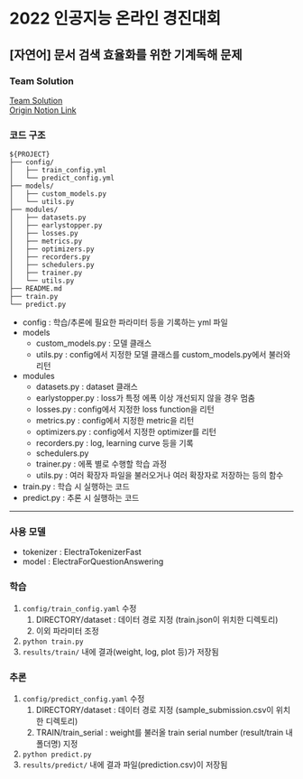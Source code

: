 # 2022 인공지능 온라인 경진대회
## [자연어] 문서 검색 효율화를 위한 기계독해 문제

### Team Solution
[Team Solution](Team_Solution.pdf)  
[Origin Notion Link](https://www.notion.so/thinkwisely/2022-Online-AI-Competition-Machine-Reading-Problems-for-Efficient-Document-Retrieval-8c0eecb90f0e487882c018baee3d3f60)

### 코드 구조

```
${PROJECT}
├── config/
│   ├── train_config.yml
│   └── predict_config.yml
├── models/
│   ├── custom_models.py
│   └── utils.py
├── modules/
│   ├── datasets.py
│   ├── earlystopper.py
│   ├── losses.py
│   ├── metrics.py
│   ├── optimizers.py
│   ├── recorders.py
│   ├── schedulers.py
│   ├── trainer.py
│   └── utils.py
├── README.md
├── train.py
└── predict.py
```

- config : 학습/추론에 필요한 파라미터 등을 기록하는 yml 파일
- models  
    - custom_models.py : 모델 클래스
    - utils.py : config에서 지정한 모델 클래스를 custom_models.py에서 불러와 리턴
- modules
    - datasets.py : dataset 클래스
    - earlystopper.py : loss가 특정 에폭 이상 개선되지 않을 경우 멈춤
    - losses.py : config에서 지정한 loss function을 리턴
    - metrics.py : config에서 지정한 metric을 리턴
    - optimizers.py : config에서 지정한 optimizer를 리턴
    - recorders.py : log, learning curve 등을 기록
    - schedulers.py
    - trainer.py : 에폭 별로 수행할 학습 과정
    - utils.py : 여러 확장자 파일을 불러오거나 여러 확장자로 저장하는 등의 함수
- train.py : 학습 시 실행하는 코드
- predict.py : 추론 시 실행하는 코드

---

### 사용 모델

- tokenizer : ElectraTokenizerFast
- model : ElectraForQuestionAnswering

### 학습

1. `config/train_config.yaml` 수정
    1. DIRECTORY/dataset : 데이터 경로 지정 (train.json이 위치한 디렉토리)
    2. 이외 파라미터 조정
2. `python train.py`
3. `results/train/` 내에 결과(weight, log, plot 등)가 저장됨


### 추론

1. `config/predict_config.yaml` 수정
    1. DIRECTORY/dataset : 데이터 경로 지정 (sample_submission.csv이 위치한 디렉토리)
    2. TRAIN/train_serial : weight를 불러올 train serial number (result/train 내 폴더명) 지정
2. `python predict.py`
3. `results/predict/` 내에 결과 파일(prediction.csv)이 저장됨

